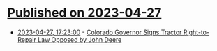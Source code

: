 # [Published on 2023-04-27](index.md)

* [2023-04-27, 17:23:00](https://yro.slashdot.org/story/23/04/27/1722230/colorado-governor-signs-tractor-right-to-repair-law-opposed-by-john-deere?utm_source=rss1.0mainlinkanon&utm_medium=feed) - [Colorado Governor Signs Tractor Right-to-Repair Law Opposed by John Deere](https://yro.slashdot.org/story/23/04/27/1722230/colorado-governor-signs-tractor-right-to-repair-law-opposed-by-john-deere?utm_source=rss1.0mainlinkanon&utm_medium=feed)
